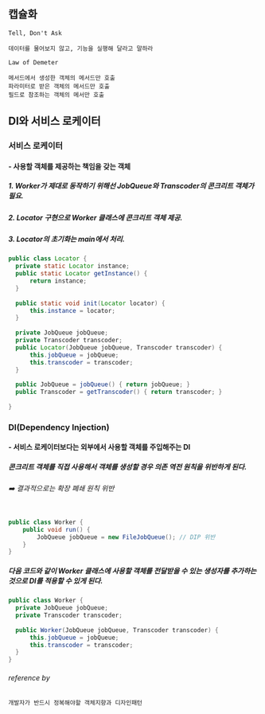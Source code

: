 ## 캡슐화

```
Tell, Don't Ask

데이터를 물어보지 않고, 기능을 실행해 달라고 말하라

Law of Demeter

메서드에서 생성한 객체의 메서드만 호출
파라미터로 받은 객체의 메서드만 호출
필드로 참조하는 객체의 메서만 호출
```

## DI와 서비스 로케이터

### 서비스 로케이터

#### - 사용할 객체를 제공하는 책임을 갖는 객체

##### 1. Worker가 제대로 동작하기 위해선 JobQueue와 Transcoder의 콘크리트 객체가 필요. 
##### 2. Locator 구현으로 Worker 클래스에 콘크리트 객체 제공.
##### 3. Locator의 초기화는 main에서 처리.

```java
public class Locator {
  private static Locator instance;
  public static Locator getInstance() {
      return instance;
  }
  
  public static void init(Locator locator) {
      this.instance = locator;
  }
  
  private JobQueue jobQueue;
  private Transcoder transcoder;
  public Locator(JobQueue jobQueue, Transcoder transcoder) {
      this.jobQueue = jobQueue;
      this.transcoder = transcoder;
  }
  
  public JobQueue = jobQueue() { return jobQueue; }
  public Transcoder = getTranscoder() { return transcoder; }
  
}

```
### DI(Dependency Injection)

#### - 서비스 로케이터보다는 외부에서 사용할 객체를 주입해주는 DI

##### 콘크리트 객체를 직접 사용해서 객체를 생성할 경우 의존 역전 원칙을 위반하게 된다.
###### ➡️ 결과적으로는 확장 폐쇄 원칙 위반

```java

public class Worker {
    public void run() {
        JobQueue jobQueue = new FileJobQueue(); // DIP 위반
    }
}
```

##### 다음 코드와 같이 Worker 클래스에 사용할 객체를 전달받을 수 있는 생성자를 추가하는 것으로 DI를 적용할 수 있게 된다. 

```java
public class Worker {
  private JobQueue jobQueue;
  private Transcoder transcoder;
  
  public Worker(JobQueue jobQueue, Transcoder transcoder) {
      this.jobQueue = jobQueue;
      this.transcoder = transcoder;
  }
}
```



###### reference by 
```
개발자가 반드시 정복해야할 객체지향과 디자인패턴
```
